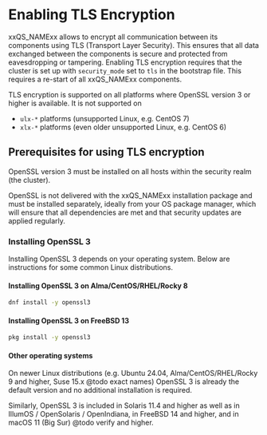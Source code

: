 # Enabling TLS Encryption

xxQS_NAMExx allows to encrypt all communication between its components using TLS (Transport Layer Security).
This ensures that all data exchanged between the components is secure and protected from eavesdropping or
tampering.
Enabling TLS encryption requires that the cluster is set up with `security_mode` set to `tls` in the bootstrap file. This requires a re-start of all xxQS_NAMExx components.

TLS encryption is supported on all platforms where OpenSSL version 3 or higher is available. It is not supported on
* `ulx-*` platforms (unsupported Linux, e.g. CentOS 7)
* `xlx-*` platforms (even older unsupported Linux, e.g. CentOS 6)

## Prerequisites for using TLS encryption

OpenSSL version 3 must be installed on all hosts within the security realm (the cluster).

OpenSSL is not delivered with the xxQS_NAMExx installation package and must be installed separately, ideally from your OS package manager, which will ensure that all dependencies are met and that security updates are applied regularly.

### Installing OpenSSL 3

Installing OpenSSL 3 depends on your operating system. Below are instructions for some common Linux distributions.

#### Installing OpenSSL 3 on Alma/CentOS/RHEL/Rocky 8
```bash
dnf install -y openssl3
```

#### Installing OpenSSL 3 on FreeBSD 13

```bash
pkg install -y openssl3
```

#### Other operating systems

On newer Linux distributions (e.g. Ubuntu 24.04, Alma/CentOS/RHEL/Rocky 9 and higher, Suse 15.x @todo exact names) OpenSSL 3 is already the default version and no additional installation is required.

Similarly, OpenSSL 3 is included in Solaris 11.4 and higher as well as in IllumOS / OpenSolaris / OpenIndiana, in FreeBSD 14 and higher, and in macOS 11 (Big Sur) @todo verify and higher.

[//]: # (Each file has to end with two empty lines)

